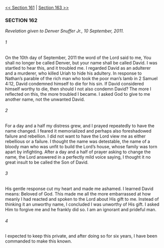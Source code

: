 [<< Section 161](Section%20161)  |  [Section 163 >>](Section%20163)

### SECTION 162

*Revelation given to Denver Snuffer Jr., 10 September, 2011.*

###### 1
On the 10th day of September, 2011 the word of the Lord said to me, You shall no longer be called Denver, but your name shall be called David. I was startled to hear this, and it troubled me. I regarded David as an adulterer and a murderer, who killed Uriah to hide his adultery. In response to Nathan’s parable of the rich man who took the poor man’s lamb in 2 Samuel 4:12, David condemned himself to die for his sin. If David considered himself worthy to die, then should I not also condemn David? The more I reflected on this, the more troubled I became. I asked God to give to me another name, not the unwanted David.

###### 2
For a day and a half my distress grew, and I prayed repeatedly to have the name changed. I feared it memorialized and perhaps also foreshadowed failure and rebellion. I did not want to have the Lord view me as either rebellious or a failure. I thought the name was detestable, the name of a bloody man who was unfit to build the Lord’s house, whose family was torn apart by infighting. After a day and a half of prayer asking to change the name, the Lord answered in a perfectly mild voice saying, I thought it no great insult to be called the Son of David.

###### 3
His gentle response cut my heart and made me ashamed. I learned David means: Beloved of God. This made me all the more embarrassed at how meanly I had reacted and spoken to the Lord about His gift to me. Instead of thinking it an unworthy name, I concluded I was unworthy of His gift. I asked Him to forgive me and he frankly did so. I am an ignorant and prideful man.

###### 4
I expected to keep this private, and after doing so for six years, I have been commanded to make this known.